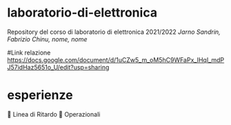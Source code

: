 # laboratorio-di-elettronica
Repository del corso di laboratorio di elettronica 2021/2022
*Jarno Sandrin, Fabrizio Chinu, nome, nome*

#Link relazione
https://docs.google.com/document/d/1uCZw5_m_oM5hC9WFaPx_IHqI_mdPJ57idHaz5651o_U/edit?usp=sharing

# esperienze
🔳 Linea di Ritardo
🔳 Operazionali




